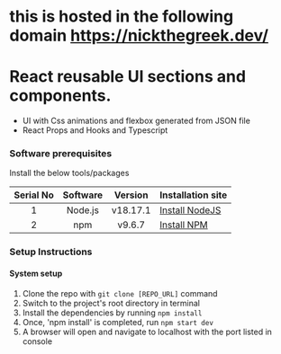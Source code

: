 # this is hosted in the following domain https://nickthegreek.dev/


# React reusable UI sections and components.
- UI with Css animations and flexbox generated from JSON file
- React Props and Hooks and Typescript


### Software prerequisites

Install the below tools/packages

| Serial No   | Software           | Version   | Installation site |
| :---------: | :----------------: | :-------: | :---------------- |
| 1           | Node.js            |  v18.17.1  | [Install NodeJS](https://nodejs.org/en/download/) |
| 2           | npm                |  v9.6.7    | [Install NPM](https://www.npmjs.com/get-npm)      |



### Setup Instructions

#### System setup
1. Clone the repo with `git clone [REPO_URL]` command
2. Switch to the project's root directory in terminal
3. Install the dependencies by running `npm install`
4. Once, 'npm install' is completed, run `npm start dev`
5. A browser will open and navigate to localhost with the port listed in console
